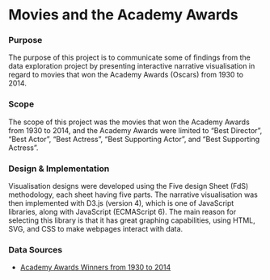 # Movies and the Academy Awards
 
 
### Purpose
The purpose of this project is to communicate some of findings from the data exploration project by presenting interactive narrative visualisation in regard to movies that won the Academy Awards (Oscars) from 1930 to 2014. 

### Scope
The scope of this project was the movies that won the Academy Awards from 1930 to 2014, and the Academy Awards were limited to “Best Director”, “Best Actor”, “Best Actress”, “Best Supporting Actor”, and “Best Supporting Actress”. 


### Design & Implementation
Visualisation designs were developed using the Five design Sheet (FdS) methodology, each sheet having five parts. The narrative visualisation was then implemented with D3.js (version 4), which is one of JavaScript libraries, along with JavaScript (ECMAScript 6). The main reason for selecting this library is that it has
great graphing capabilities, using HTML, SVG, and CSS to make webpages interact with data.





### Data Sources
* [Academy Awards Winners from 1930 to 2014](https://www.kaggle.com/fmejia21/demographics-of-academy-awards-oscars-winners#Oscars-demographics-DFE.csv)

